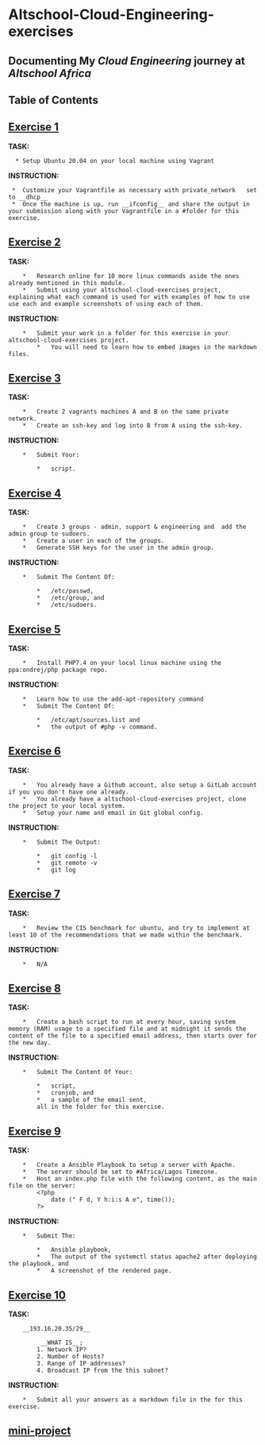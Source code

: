 # Altschool-Cloud-Engineering-exercises
## Documenting My *Cloud Engineering* journey at *Altschool Africa*

## Table of Contents

## [Exercise 1](/exercise-1)
   **TASK:** 
   
      * Setup Ubuntu 20.04 on your local machine using Vagrant

   **INSTRUCTION:**

     *  Customize your Vagrantfile as necessary with private_network   set to __dhcp__
     *  Once the machine is up, run __ifconfig__ and share the output in your submission along with your Vagrantfile in a #folder for this exercise.

## [Exercise 2](/exercise-2)
   **TASK:**

        *   Research online for 10 more linux commands aside the ones already mentioned in this module.
        *   Submit using your altschool-cloud-exercises project, explaining what each command is used for with examples of how to use use each and example screenshots of using each of them.
       
   **INSTRUCTION:**

        *   Submit your work in a folder for this exercise in your altschool-cloud-exercises project. 
            *   You will need to learn how to embed images in the markdown files. 


## [Exercise 3](/exercise-3)
   **TASK:**
   
        *   Create 2 vagrants machines A and B on the same private network.
        *   Create an ssh-key and log into B from A using the ssh-key.
        
    
   **INSTRUCTION:**

        *   Submit Your:

            *   script.



## [Exercise 4](/exercise-4)
   **TASK:**
   
        *   Create 3 groups - admin, support & engineering and  add the admin group to sudoers.
        *   Create a user in each of the groups.
        *   Generate SSH keys for the user in the admin group.
    
   **INSTRUCTION:**

        *   Submit The Content Of:

            *   /etc/passwd, 
            *   /etc/group, and 
            *   /etc/sudoers.



## [Exercise 5](/exercise-5)
   **TASK:**

        *   Install PHP7.4 on your local linux machine using the ppa:ondrej/php package repo.
    
   **INSTRUCTION:**

        *   Learn how to use the add-apt-repository command
        *   Submit The Content Of: 

            *   /etc/apt/sources.list and 
            *   the output of #php -v command.


## [Exercise 6](/exercise-6)
   **TASK:**

        *   You already have a Github account, also setup a GitLab account if you you don't have one already.
        *   You already have a altschool-cloud-exercises project, clone the project to your local system.
        *   Setup your name and email in Git global config.

   **INSTRUCTION:**

        *   Submit The Output:

            *   git config -l
            *   git remote -v
            *   git log


## [Exercise 7](/exercise-7)
   **TASK:**

        *   Review the CIS benchmark for ubuntu, and try to implement at least 10 of the recommendations that we made within the benchmark.

   **INSTRUCTION:**

        *   N/A


## [Exercise 8](/exercise-8)
   **TASK:**

        *   Create a bash script to run at every hour, saving system memory (RAM) usage to a specified file and at midnight it sends the content of the file to a specified email address, then starts over for the new day.
    
  **INSTRUCTION:**

        *   Submit The Content Of Your: 

            *   script, 
            *   cronjob, and 
            *   a sample of the email sent, 
            all in the folder for this exercise.


## [Exercise 9](/exercise-9)
   **TASK:**

        *   Create a Ansible Playbook to setup a server with Apache.
        *   The server should be set to #Africa/Lagos Timezone.
        *   Host an index.php file with the following content, as the main file on the server:
            <?php
                date (" F d, Y h:i:s A e", time());
            ?> 
    
   **INSTRUCTION:**

        *   Submit The:
 
            *   Ansible playbook, 
            *   The output of the systemctl status apache2 after deploying the playbook, and
            *   A screenshot of the rendered page.


## [Exercise 10](/exercise-10)
   **TASK:**

        __193.16.20.35/29__

             __WHAT IS__; 
            1. Network IP?
            2. Number of Hosts?
            3. Range of IP addresses?
            4. Broadcast IP from the this subnet? 
    
   **INSTRUCTION:**

        *   Submit all your answers as a markdown file in the for this exercise.

## [mini-project](/mini-project)

